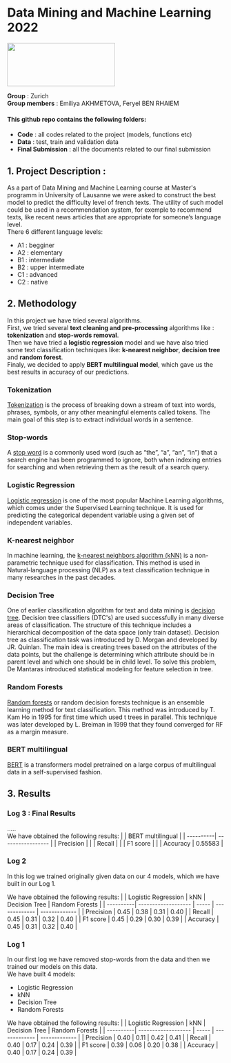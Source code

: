 # Data Mining and Machine Learning 2022
<img src="https://upload.wikimedia.org/wikipedia/commons/thumb/2/2b/Logo_Université_de_Lausanne.svg/1280px-Logo_Université_de_Lausanne.svg.png" width="250" height="100" /> <br>

**Group** : Zurich <br>
**Group members** : Emiliya AKHMETOVA, Feryel BEN RHAIEM

#### This github repo contains the following folders:
* **Code** : all codes related to the project (models, functions etc) 
* **Data** : test, train and validation data 
* **Final Submission** : all the documents related to our final submission 

## 1. Project Description : 
As a part of Data Mining and Machine Learning course at Master's programm in University of Lausanne we were asked to construct the best model to predict the difficulty level of french texts. The utility of such model could be used in a recommendation system, for exemple to recommend texts, like recent news articles that are appropriate for someone’s language level. <br>
There 6 different language levels: 
* A1 : begginer 
* A2 : elementary
* B1 : intermediate
* B2 : upper intermediate 
* C1 : advanced
* C2 : native

## 2. Methodology 
In this project we have tried several algorithms. <br>
First, we tried several **text cleaning and pre-processing** algorithms like : **tokenization** and **stop-words removal**. <br>
Then we have tried a **logistic regression** model and we have also tried some text classification techniques like: **k-nearest neighbor**, **decision tree** and **random forest**. <br>
Finaly, we decided to apply **BERT multilingual model**, which gave us the best results in accuracy of our predictions. <br> 

### Tokenization 
[Tokenization](https://github.com/kk7nc/Text_Classification/blob/master/README.rst#tokenization) is the process of breaking down a stream of text into words, phrases, symbols, or any other meaningful elements called tokens. The main goal of this step is to extract individual words in a sentence. 

### Stop-words
A [stop word](https://www.geeksforgeeks.org/removing-stop-words-nltk-python/) is a commonly used word (such as “the”, “a”, “an”, “in”) that a search engine has been programmed to ignore, both when indexing entries for searching and when retrieving them as the result of a search query. 

### Logistic Regression
[Logistic regression](https://www.javatpoint.com/logistic-regression-in-machine-learning) is one of the most popular Machine Learning algorithms, which comes under the Supervised Learning technique. It is used for predicting the categorical dependent variable using a given set of independent variables.

### K-nearest neighbor 
In machine learning, the [k-nearest neighbors algorithm (kNN)](https://github.com/kk7nc/Text_Classification/blob/master/README.rst#k-nearest-neighbor) is a non-parametric technique used for classification. This method is used in Natural-language processing (NLP) as a text classification technique in many researches in the past decades.

### Decision Tree
One of earlier classification algorithm for text and data mining is [decision tree](https://github.com/kk7nc/Text_Classification/blob/master/README.rst#decision-tree). Decision tree classifiers (DTC's) are used successfully in many diverse areas of classification. The structure of this technique includes a hierarchical decomposition of the data space (only train dataset). Decision tree as classification task was introduced by D. Morgan and developed by JR. Quinlan. The main idea is creating trees based on the attributes of the data points, but the challenge is determining which attribute should be in parent level and which one should be in child level. To solve this problem, De Mantaras introduced statistical modeling for feature selection in tree.

### Random Forests
[Random forests](https://github.com/kk7nc/Text_Classification/blob/master/README.rst#random-forest) or random decision forests technique is an ensemble learning method for text classification. This method was introduced by T. Kam Ho in 1995 for first time which used t trees in parallel. This technique was later developed by L. Breiman in 1999 that they found converged for RF as a margin measure.

### BERT multilingual
[BERT](https://huggingface.co/bert-base-multilingual-cased) is a transformers model pretrained on a large corpus of multilingual data in a self-supervised fashion.

## 3. Results 

### Log 3 : Final Results
..... <br>
We have obtained the following results: 
|           | BERT multilingual | 
| ----------| ----------------- | 
| Precision |                   | 
| Recall    |                   | 
| F1 score  |                   |
| Accuracy  |      0.55583      |

### Log 2
In this log we trained originally given data on our 4 models, which we have built in our Log 1. 

We have obtained the following results: 
|           | Logistic Regression | kNN   | Decision Tree | Random Forests |
| ----------| ------------------- | ----- | ------------- | -------------  |
| Precision |         0.45        | 0.38  |      0.31     |      0.40      |
| Recall    |         0.45        | 0.31  |      0.32     |      0.40      |
| F1 score  |         0.45        | 0.29  |      0.30     |      0.39      |
| Accuracy  |         0.45        | 0.31  |      0.32     |      0.40      |

### Log 1
In our first log we have removed stop-words from the data and then we trained our models on this data. <br>
We have built 4 models: <br>
* Logistic Regression
* kNN
* Decision Tree
* Random Forests 

We have obtained the following results: 
|           | Logistic Regression | kNN   | Decision Tree | Random Forests |
| ----------| ------------------- | ----- | ------------- | -------------  |
| Precision |         0.40        | 0.11  |      0.42     |      0.41      |
| Recall    |         0.40        | 0.17  |      0.24     |      0.39      |
| F1 score  |         0.39        | 0.06  |      0.20     |      0.38      |
| Accuracy  |         0.40        | 0.17  |      0.24     |      0.39      |

